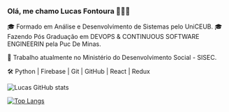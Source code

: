 ### Olá, me chamo Lucas Fontoura 👋🏻😊

🎓 Formado em Análise e Desenvolvimento de Sistemas pelo UniCEUB.
🎓 Fazendo Pós Graduação em DEVOPS & CONTINUOUS SOFTWARE ENGINEERIN pela Puc De Minas.

🏢 Trabalho atualmente no Ministério do Desenvolvimento Social - SISEC.

🛠  Python | Firebase | Git | GitHub | React | Redux


![Lucas GitHub stats](https://github-readme-stats.vercel.app/api?username=DevLucasFontoura&show_icons=true&theme=radical)

[![Top Langs](https://github-readme-stats.vercel.app/api/top-langs/?username=DevLucasFontoura&langs_count=8)](https://github.com/DevLucasFontoura/github-readme-stats)
